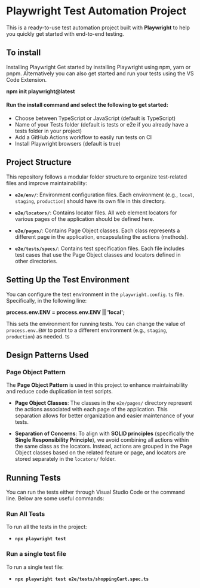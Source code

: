 # Playwright Test Automation Project

This is a ready-to-use test automation project built with **Playwright** to help you quickly get started with end-to-end testing.

## To install
Installing Playwright
Get started by installing Playwright using npm, yarn or pnpm. Alternatively you can also get started and run your tests using the VS Code Extension.

**npm init playwright@latest**

#### Run the install command and select the following to get started:

- Choose between TypeScript or JavaScript (default is TypeScript)
- Name of your Tests folder (default is tests or e2e if you already have a tests folder in your project)
- Add a GitHub Actions workflow to easily run tests on CI
- Install Playwright browsers (default is true)

## Project Structure

This repository follows a modular folder structure to organize test-related files and improve maintainability:

- **`e2e/env/`**: Environment configuration files. Each environment (e.g., `local`, `staging`, `production`) should have its own file in this directory.
  
- **`e2e/locators/`**: Contains locator files. All web element locators for various pages of the application should be defined here.

- **`e2e/pages/`**: Contains Page Object classes. Each class represents a different page in the application, encapsulating the actions (methods).

- **`e2e/tests/specs/`**: Contains test specification files. Each file includes test cases that use the Page Object classes and locators defined in other directories.

## Setting Up the Test Environment

You can configure the test environment in the `playwright.config.ts` file. Specifically, in the following line:


**process.env.ENV = process.env.ENV || 'local';**

This sets the environment for running tests. You can change the value of `process.env.ENV` to point to a different environment (e.g., `staging`, `production`) as needed.
ts

## Design Patterns Used

### Page Object Pattern

The **Page Object Pattern** is used in this project to enhance maintainability and reduce code duplication in test scripts.

- **Page Object Classes**: The classes in the `e2e/pages/` directory represent the actions associated with each page of the application. This separation allows for better organization and easier maintenance of your tests.

- **Separation of Concerns**: To align with **SOLID principles** (specifically the **Single Responsibility Principle**), we avoid combining all actions within the same class as the locators. Instead, actions are grouped in the Page Object classes based on the related feature or page, and locators are stored separately in the `locators/` folder.

## Running Tests

You can run the tests either through Visual Studio Code or the command line. Below are some useful commands:

### Run All Tests
To run all the tests in the project:

- **`npx playwright test`**

### Run a single test file
To run a single test file:

- **`npx playwright test e2e/tests/shoppingCart.spec.ts`**
